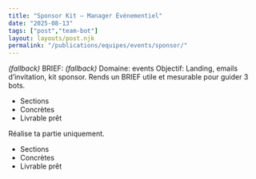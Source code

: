 ```yaml
---
title: "Sponsor Kit — Manager Événementiel"
date: "2025-08-13"
tags: ["post","team-bot"]
layout: layouts/post.njk
permalink: "/publications/equipes/events/sponsor/"
---
```

*(fallback)* BRIEF:
*(fallback)* Domaine: events
Objectif: Landing, emails d’invitation, kit sponsor.
Rends un BRIEF utile et mesurable pour guider 3 bots.

- Sections
- Concrètes
- Livrable prêt

Réalise ta partie uniquement.

- Sections
- Concrètes
- Livrable prêt
